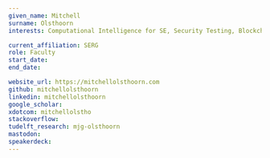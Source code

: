 ```yaml
---
given_name: Mitchell
surname: Olsthoorn
interests: Computational Intelligence for SE, Security Testing, Blockchain

current_affiliation: SERG
role: Faculty
start_date:
end_date:

website_url: https://mitchellolsthoorn.com
github: mitchellolsthoorn
linkedin: mitchellolsthoorn
google_scholar:
xdotcom: mitchellolstho
stackoverflow:
tudelft_research: mjg-olsthoorn
mastodon:
speakerdeck:
---
```

